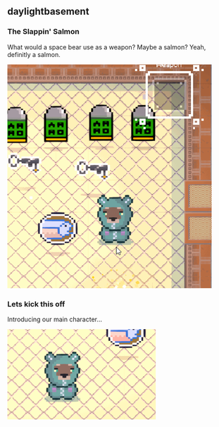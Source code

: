 ## daylightbasement

### The Slappin' Salmon

What would a space bear use as a weapon? Maybe a salmon? Yeah, definitly a salmon.

![The slappin' salmon](./assets/fish-finished.gif)

### Lets kick this off

Introducing our main character...

![We are calling him Mitch](./assets/introducing-mitch.gif)
